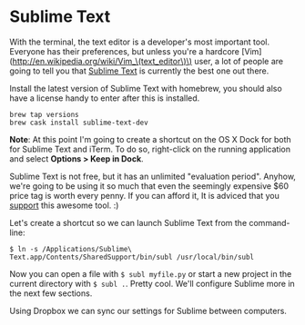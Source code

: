 # Sublime Text

With the terminal, the text editor is a developer's most important tool. Everyone has their preferences, but unless you're a hardcore [Vim](http://en.wikipedia.org/wiki/Vim_\(text_editor\)\) user, a lot of people are going to tell you that [Sublime Text](http://www.sublimetext.com/) is currently the best one out there.

Install the latest version of Sublime Text with homebrew, you should also have a license handy to enter after this is installed.

```
brew tap versions
brew cask install sublime-text-dev
```

**Note**: At this point I'm going to create a shortcut on the OS X Dock for both for Sublime Text and iTerm. To do so, right-click on the running application and select **Options &gt; Keep in Dock**.

Sublime Text is not free, but it has an unlimited "evaluation period". Anyhow, we're going to be using it so much that even the seemingly expensive $60 price tag is worth every penny. If you can afford it, It is adviced that you [support](http://www.sublimetext.com/buy) this awesome tool. :\)

Let's create a shortcut so we can launch Sublime Text from the command-line:

```
$ ln -s /Applications/Sublime\ Text.app/Contents/SharedSupport/bin/subl /usr/local/bin/subl
```

Now you can open a file with `$ subl myfile.py` or start a new project in the current directory with `$ subl .`. Pretty cool. We'll configure Sublime more in the next few sections.

Using Dropbox we can sync our settings for Sublime between computers.





